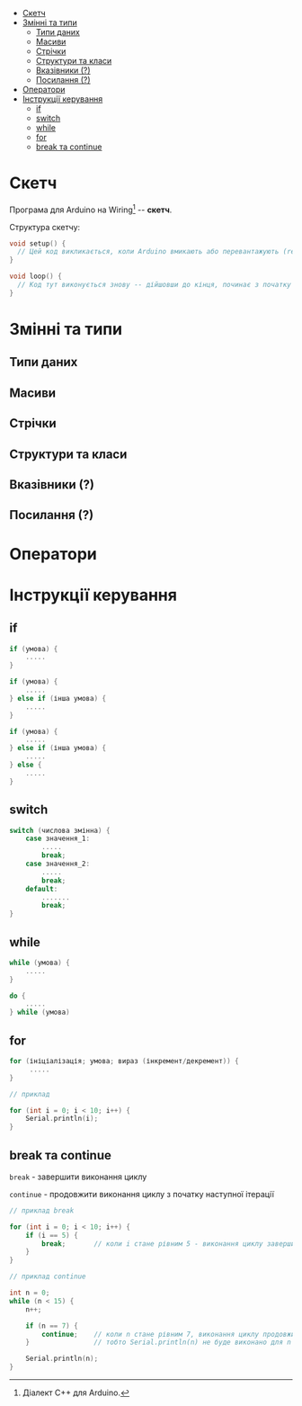 - [Скетч](#скетч)
- [Змінні та типи](#змінні-та-типи)
  - [Типи даних](#типи-даних)
  - [Масиви](#масиви)
  - [Стрічки](#стрічки)
  - [Структури та класи](#структури-та-класи)
  - [Вказівники (?)](#вказівники-)
  - [Посилання (?)](#посилання-)
- [Оператори](#оператори)
- [Інструкції керування](#інструкції-керування)
  - [if](#if)
  - [switch](#switch)
  - [while](#while)
  - [for](#for)
  - [break та continue](#break-та-continue)

<!-- Зміст створюю в VS Code автоматично -- плагіном чи й вбудоване воно -->

# Скетч

Програма для Arduino на Wiring[^WICP] -- **скетч**.

Структура скетчу: 

```C++
void setup() {
  // Цей код викликається, коли Arduino вмикають або перевантажують (reset)
}

void loop() {
  // Код тут виконується знову -- дійшовши до кінця, починає з початку loop()
}
```

[^WICP]: Діалект С++ для Arduino.

# Змінні та типи

<!-- Тут варто і про ініціалізацію і приклади літералів 
Див. також https://www.arduino.cc/reference/en/ 
-->

## Типи даних

<!-- enum тут? -->

## Масиви

## Стрічки

## Структури та класи

<!-- Дуже базово -- на рівні, щоб створювати прості бібліотеки ардуїни -->

## Вказівники (?)

## Посилання (?)

# Оператори 

# Інструкції керування 

## if

```C++
if (умова) {
    .....
}

if (умова) {
    .....
} else if (інша умова) {
    .....
}

if (умова) {
    .....
} else if (інша умова) {
    .....
} else {
    .....
}
```

## switch 

```C++
switch (числова змінна) {
    case значення_1:
        .....
        break;
    case значення_2:
        .....
        break;
    default:
        .......
        break;
}
```

## while 

```C++
while (умова) {
    .....
}

do {
    .....
} while (умова)
```

## for 

```C++
for (ініціалізація; умова; вираз (інкремент/декремент)) {
     .....
}

// приклад

for (int i = 0; i < 10; i++) {
    Serial.println(i);
}
```

## break та continue 

```break``` - завершити виконання циклу

```continue``` - продовжити виконання циклу з початку наступної ітерації


```C++
// приклад break

for (int i = 0; i < 10; i++) {
    if (i == 5) {
        break;       // коли i стане рівним 5 - виконання циклу завершиться
    }
}

// приклад continue

int n = 0;
while (n < 15) {
    n++;

    if (n == 7) {
        continue;    // коли n стане рівним 7, виконання циклу продовжиться з наступної ітерації, 
    }                // тобто Serial.println(n) не буде виконано для n == 7

    Serial.println(n);
}
```

